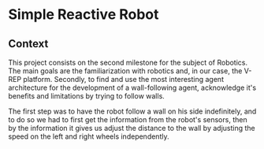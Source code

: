 # Simple Reactive Robot

## Context

This project consists on the second milestone for the subject of Robotics. The main goals are the familiarization with
robotics and, in our case, the V-REP platform. Secondly, to find and use the most interesting agent architecture for
the development of a wall-following agent, acknowledge it's benefits and limitations by trying to follow walls.

The first step was to have the robot follow a wall on his side indefinitely, and to do so we had to first get the information from the robot's sensors, then by the information it gives us adjust the distance to the wall by adjusting the speed on the left and right wheels independently.
